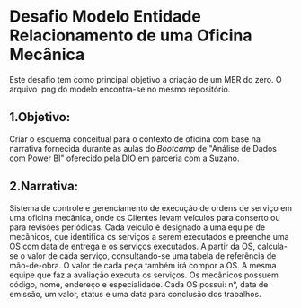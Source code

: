 # Desafio Modelo Entidade Relacionamento de uma Oficina Mecânica

Este desafio tem como principal objetivo a criação de um MER do zero. O arquivo .png do modelo encontra-se no mesmo repositório.

## 1.Objetivo:

Criar o esquema conceitual para o contexto de oficina com base na narrativa fornecida durante as aulas do *Bootcamp* de "Análise de Dados com Power BI" oferecido pela DIO em parceria com a Suzano.

## 2.Narrativa:

Sistema de controle e gerenciamento de execução de ordens de serviço em uma oficina mecânica, onde os Clientes levam veículos para conserto ou para revisões periódicas.
Cada veículo é designado a uma equipe de mecânicos, que identifica os serviços a serem executados e preenche uma OS com data de entrega e os serviços executados.
A partir da OS, calcula-se o valor de cada serviço, consultando-se uma tabela de referência de mão-de-obra.
O valor de cada peça também irá compor a OS.
A mesma equipe que faz a avaliação executa os serviços.
Os mecânicos possuem código, nome, endereço e especialidade.
Cada OS possui: n°, data de emissão, um valor, status e uma data para conclusão dos trabalhos.
